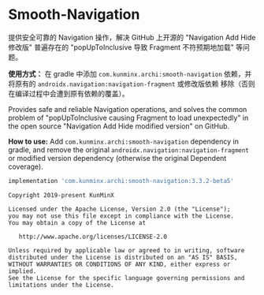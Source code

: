 
# Smooth-Navigation

提供安全可靠的 Navigation 操作，解决 GitHub 上开源的 "Navigation Add Hide 修改版" 普遍存在的 "popUpToInclusive 导致 Fragment 不符预期地加载" 等问题。

**使用方式：** 在 gradle 中添加 `com.kunminx.archi:smooth-navigation` 依赖，并将原有的 `androidx.navigation:navigation-fragment` 或修改版依赖 移除（否则在编译过程中会遭到原有依赖的覆盖）。

Provides safe and reliable Navigation operations, and solves the common problem of "popUpToInclusive causing Fragment to load unexpectedly" in the open source "Navigation Add Hide modified version" on GitHub.

**How to use:** Add `com.kunminx.archi:smooth-navigation` dependency in gradle, and remove the original `androidx.navigation:navigation-fragment` or modified version dependency (otherwise the original Dependent coverage).

```groovy
implementation 'com.kunminx.archi:smooth-navigation:3.3.2-beta5'
```

```
Copyright 2019-present KunMinX

Licensed under the Apache License, Version 2.0 (the "License");
you may not use this file except in compliance with the License.
You may obtain a copy of the License at

   http://www.apache.org/licenses/LICENSE-2.0

Unless required by applicable law or agreed to in writing, software
distributed under the License is distributed on an "AS IS" BASIS,
WITHOUT WARRANTIES OR CONDITIONS OF ANY KIND, either express or implied.
See the License for the specific language governing permissions and
limitations under the License.
```